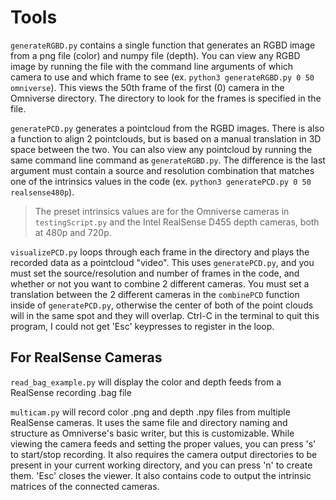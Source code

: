 # Tools

`generateRGBD.py` contains a single function that generates an RGBD image from a png file (color) and numpy file (depth). You can view any RGBD image by running the file with the command line arguments of which camera to use and which frame to see (ex. `python3 generateRGBD.py 0 50 omniverse`). This views the 50th frame of the first (0) camera in the Omniverse directory. The directory to look for the frames is specified in the file.

`generatePCD.py` generates a pointcloud from the RGBD images. There is also a function to align 2 pointclouds, but is based on a manual translation in 3D space between the two. You can also view any pointcloud by running the same command line command as `generateRGBD.py`. The difference is the last argument must contain a source and resolution combination that matches one of the intrinsics values in the code (ex. `python3 generatePCD.py 0 50 realsense480p`).

> The preset intrinsics values are for the Omniverse cameras in `testingScript.py` and the Intel RealSense D455 depth cameras, both at 480p and 720p.

`visualizePCD.py` loops through each frame in the directory and plays the recorded data as a pointcloud "video". This uses `generatePCD.py`, and you must set the source/resolution and number of frames in the code, and whether or not you want to combine 2 different cameras. You must set a translation between the 2 different cameras in the `combinePCD` function inside of `generatePCD.py`, otherwise the center of both of the point clouds will in the same spot and they will overlap. Ctrl-C in the terminal to quit this program, I could not get 'Esc' keypresses to register in the loop.

## For RealSense Cameras

`read_bag_example.py` will display the color and depth feeds from a RealSense recording .bag file

`multicam.py` will record color .png and depth .npy files from multiple RealSense cameras. It uses the same file and directory naming and structure as Omniverse's basic writer, but this is customizable. While viewing the camera feeds and setting the proper values, you can press 's' to start/stop recording. It also requires the camera output directories to be present in your current working directory, and you can press 'n' to create them. 'Esc' closes the viewer. It also contains code to output the intrinsic matrices of the connected cameras.